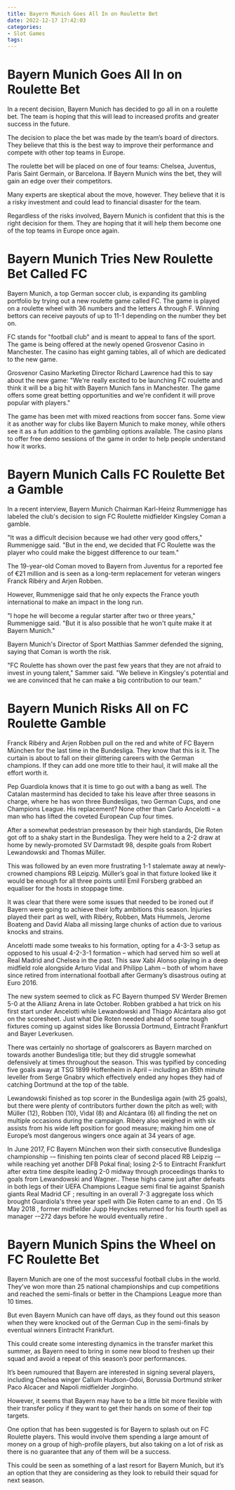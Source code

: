 ```yaml
---
title: Bayern Munich Goes All In on Roulette Bet
date: 2022-12-17 17:42:03
categories:
- Slot Games
tags:
---
```



#  Bayern Munich Goes All In on Roulette Bet

In a recent decision, Bayern Munich has decided to go all in on a roulette bet. The team is hoping that this will lead to increased profits and greater success in the future.

The decision to place the bet was made by the team’s board of directors. They believe that this is the best way to improve their performance and compete with other top teams in Europe.

The roulette bet will be placed on one of four teams: Chelsea, Juventus, Paris Saint Germain, or Barcelona. If Bayern Munich wins the bet, they will gain an edge over their competitors.

Many experts are skeptical about the move, however. They believe that it is a risky investment and could lead to financial disaster for the team.

Regardless of the risks involved, Bayern Munich is confident that this is the right decision for them. They are hoping that it will help them become one of the top teams in Europe once again.

#  Bayern Munich Tries New Roulette Bet Called FC

Bayern Munich, a top German soccer club, is expanding its gambling portfolio by trying out a new roulette game called FC. The game is played on a roulette wheel with 36 numbers and the letters A through F. Winning bettors can receive payouts of up to 11-1 depending on the number they bet on.

FC stands for "football club" and is meant to appeal to fans of the sport. The game is being offered at the newly opened Grosvenor Casino in Manchester. The casino has eight gaming tables, all of which are dedicated to the new game.

Grosvenor Casino Marketing Director Richard Lawrence had this to say about the new game: "We're really excited to be launching FC roulette and think it will be a big hit with Bayern Munich fans in Manchester. The game offers some great betting opportunities and we're confident it will prove popular with players."

The game has been met with mixed reactions from soccer fans. Some view it as another way for clubs like Bayern Munich to make money, while others see it as a fun addition to the gambling options available. The casino plans to offer free demo sessions of the game in order to help people understand how it works.

#  Bayern Munich Calls FC Roulette Bet a Gamble

In a recent interview, Bayern Munich Chairman Karl-Heinz Rummenigge has labeled the club's decision to sign FC Roulette midfielder Kingsley Coman a gamble.

"It was a difficult decision because we had other very good offers," Rummenigge said. "But in the end, we decided that FC Roulette was the player who could make the biggest difference to our team."

The 19-year-old Coman moved to Bayern from Juventus for a reported fee of €21 million and is seen as a long-term replacement for veteran wingers Franck Ribéry and Arjen Robben.

However, Rummenigge said that he only expects the France youth international to make an impact in the long run.

"I hope he will become a regular starter after two or three years," Rummenigge said. "But it is also possible that he won't quite make it at Bayern Munich."

Bayern Munich's Director of Sport Matthias Sammer defended the signing, saying that Coman is worth the risk.

"FC Roulette has shown over the past few years that they are not afraid to invest in young talent," Sammer said. "We believe in Kingsley's potential and we are convinced that he can make a big contribution to our team."

#  Bayern Munich Risks All on FC Roulette Gamble

Franck Ribéry and Arjen Robben pull on the red and white of FC Bayern München for the last time in the Bundesliga. They know that this is it. The curtain is about to fall on their glittering careers with the German champions. If they can add one more title to their haul, it will make all the effort worth it.

Pep Guardiola knows that it is time to go out with a bang as well. The Catalan mastermind has decided to take his leave after three seasons in charge, where he has won three Bundesligas, two German Cups, and one Champions League. His replacement? None other than Carlo Ancelotti – a man who has lifted the coveted European Cup four times.

After a somewhat pedestrian preseason by their high standards, Die Roten got off to a shaky start in the Bundesliga. They were held to a 2-2 draw at home by newly-promoted SV Darmstadt 98, despite goals from Robert Lewandowski and Thomas Müller.

This was followed by an even more frustrating 1-1 stalemate away at newly-crowned champions RB Leipzig. Müller’s goal in that fixture looked like it would be enough for all three points until Emil Forsberg grabbed an equaliser for the hosts in stoppage time.

It was clear that there were some issues that needed to be ironed out if Bayern were going to achieve their lofty ambitions this season. Injuries played their part as well, with Ribéry, Robben, Mats Hummels, Jerome Boateng and David Alaba all missing large chunks of action due to various knocks and strains.

Ancelotti made some tweaks to his formation, opting for a 4-3-3 setup as opposed to his usual 4-2-3-1 formation – which had served him so well at Real Madrid and Chelsea in the past. This saw Xabi Alonso playing in a deep midfield role alongside Arturo Vidal and Philipp Lahm – both of whom have since retired from international football after Germany’s disastrous outing at Euro 2016.

The new system seemed to click as FC Bayern thumped SV Werder Bremen 5-0 at the Allianz Arena in late October. Robben grabbed a hat trick on his first start under Ancelotti while Lewandowski and Thiago Alcántara also got on the scoresheet. Just what Die Roten needed ahead of some tough fixtures coming up against sides like Borussia Dortmund, Eintracht Frankfurt and Bayer Leverkusen.

There was certainly no shortage of goalscorers as Bayern marched on towards another Bundesliga title; but they did struggle somewhat defensively at times throughout the season. This was typified by conceding five goals away at TSG 1899 Hoffenheim in April – including an 85th minute leveller from Serge Gnabry which effectively ended any hopes they had of catching Dortmund at the top of the table.

Lewandowski finished as top scorer in the Bundesliga again (with 25 goals), but there were plenty of contributors further down the pitch as well; with Müller (12), Robben (10), Vidal (8) and Alcántara (6) all finding the net on multiple occasions during the campaign. Ribéry also weighed in with six assists from his wide left position for good measure; making him one of Europe’s most dangerous wingers once again at 34 years of age.


 In June 2017, FC Bayern München won their sixth consecutive Bundesliga championship -– finishing ten points clear of second placed RB Leipzig -– while reaching yet another DFB Pokal final; losing 2-5 to Eintracht Frankfurt after extra time despite leading 2-0 midway through proceedings thanks to goals from Lewandowski and Wagner..   These highs came just after defeats in both legs of their UEFA Champions League semi final tie against Spanish giants Real Madrid CF ; resulting in an overall 7-3 aggregate loss which brought Guardiola's three year spell with Die Roten came to an end . On 15 May 2018 , former midfielder Jupp Heynckes returned for his fourth spell as manager -–272 days before he would eventually retire .

#  Bayern Munich Spins the Wheel on FC Roulette Bet

Bayern Munich are one of the most successful football clubs in the world. They’ve won more than 25 national championships and cup competitions and reached the semi-finals or better in the Champions League more than 10 times.

But even Bayern Munich can have off days, as they found out this season when they were knocked out of the German Cup in the semi-finals by eventual winners Eintracht Frankfurt.

This could create some interesting dynamics in the transfer market this summer, as Bayern need to bring in some new blood to freshen up their squad and avoid a repeat of this season’s poor performances.

It’s been rumoured that Bayern are interested in signing several players, including Chelsea winger Callum Hudson-Odoi, Borussia Dortmund striker Paco Alcacer and Napoli midfielder Jorginho.

However, it seems that Bayern may have to be a little bit more flexible with their transfer policy if they want to get their hands on some of their top targets.

One option that has been suggested is for Bayern to splash out on FC Roulette players. This would involve them spending a large amount of money on a group of high-profile players, but also taking on a lot of risk as there is no guarantee that any of them will be a success.

This could be seen as something of a last resort for Bayern Munich, but it’s an option that they are considering as they look to rebuild their squad for next season.